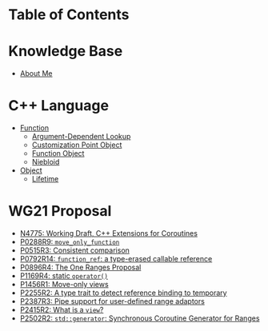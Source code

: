 # Table of Contents

# Knowledge Base

- [About Me](index.md)

# C++ Language

- [Function]()
  - [Argument-Dependent Lookup](cxx/function/adl.md)
  - [Customization Point Object](cxx/function/cpo.md)
  - [Function Object](cxx/function/function-object.md)
  - [Niebloid](cxx/function/niebloid.md)
- [Object]()
  - [Lifetime](cxx/object/lifetime.md)

# WG21 Proposal

- [N4775: Working Draft, C++ Extensions for Coroutines](wg21/N4775.md)
- [P0288R9: `move_only_function`](wg21/P0288R9.md)
- [P0515R3: Consistent comparison](wg21/P0515R3.md)
- [P0792R14: `function_ref`: a type-erased callable reference](wg21/P0792R14.md)
- [P0896R4: The One Ranges Proposal](wg21/P0896R4.md)
- [P1169R4: static `operator()`](wg21/P1169R4.md)
- [P1456R1: Move-only views](wg21/P1456R1.md)
- [P2255R2: A type trait to detect reference binding to temporary](wg21/P2255R2.md)
- [P2387R3: Pipe support for user-defined range adaptors](wg21/P2387R3.md)
- [P2415R2: What is a `view`?](wg21/P2415R2.md)
- [P2502R2: `std::generator`: Synchronous Coroutine Generator for Ranges](wg21/P2502R2.md)
